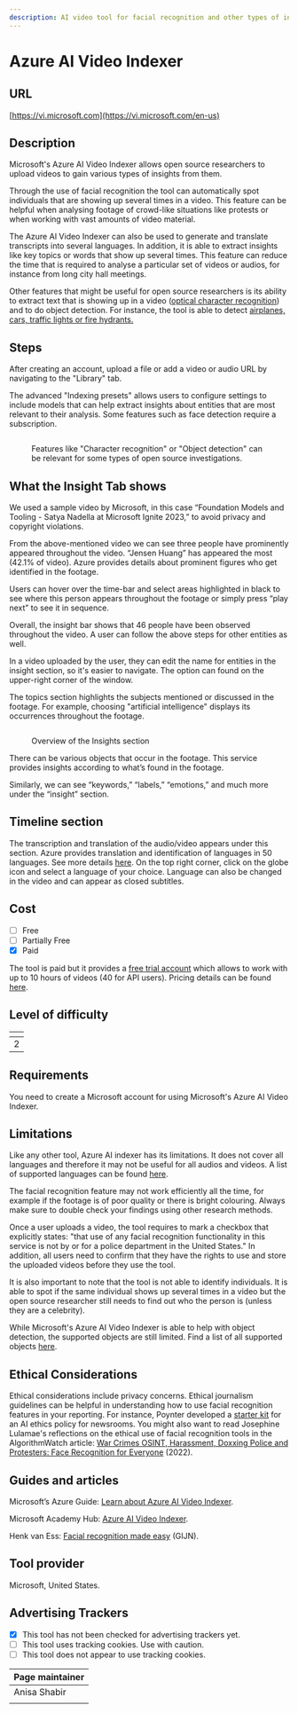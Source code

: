 ```yaml
---
description: AI video tool for facial recognition and other types of insights.
---
```


# Azure AI Video Indexer

## URL

[https://vi.microsoft.com](https://vi.microsoft.com/en-us)

## Description

Microsoft's Azure AI Video Indexer allows open source researchers to upload videos to gain various types of insights from them.

Through the use of facial recognition the tool can automatically spot individuals that are showing up several times in a video. This feature can be helpful when analysing footage of crowd-like situations like protests or when working with vast amounts of video material.&#x20;

The Azure AI Video Indexer can also be used to generate and translate transcripts into several languages. In addition, it is able to extract insights like key topics or words that show up several times. This feature can reduce the time that is required to analyse a particular set of videos or audios, for instance from long city hall meetings.&#x20;

Other features that might be useful for open source researchers is its ability to extract text that is showing up in a video ([optical character recognition](https://learn.microsoft.com/en-us/azure/azure-video-indexer/ocr-insight)) and to do object detection. For instance, the tool is able to detect [airplanes, cars, traffic lights or fire hydrants.](https://learn.microsoft.com/en-us/azure/azure-video-indexer/object-detection-insight)

## Steps

After creating an account, upload a file or add a video or audio URL by navigating to the "Library" tab.&#x20;

The advanced "Indexing presets" allows users to configure settings to include models that can help extract insights about entities that are most relevant to their analysis. Some features such as face detection require a subscription.

<figure><img src=".gitbook/assets/Azure step 2.png" alt=""><figcaption><p>Features like "Character recognition" or "Object detection" can be relevant for some types of open source investigations.</p></figcaption></figure>

## What the Insight Tab shows

We used a sample video by Microsoft, in this case “Foundation Models and Tooling - Satya Nadella at Microsoft Ignite 2023,” to avoid privacy and copyright violations.

From the above-mentioned video we can see three people have prominently appeared throughout the video. “Jensen Huang” has appeared the most (42.1% of video). Azure provides details about prominent figures who get identified in the footage.&#x20;

Users can hover over the time-bar and select areas highlighted in black to see where this person appears throughout the footage or simply press “play next” to see it in sequence.

Overall, the insight bar shows that 46 people have been observed throughout the video. A user can follow the above steps for other entities as well.

In a video uploaded by the user, they can edit the name for entities in the insight section, so it's easier to navigate. The option can found on the upper-right corner of the window.

The topics section highlights the subjects mentioned or discussed in the footage. For example, choosing "artificial intelligence" displays its occurrences throughout the footage.&#x20;

<figure><img src=".gitbook/assets/Azure 4.png" alt=""><figcaption><p>Overview of the Insights section</p></figcaption></figure>

There can be various objects that occur in the footage. This service provides insights according to what’s found in the footage.

Similarly, we can see “keywords,” “labels,” “emotions,” and much more under the “insight” section.

## Timeline section

The transcription and translation of the audio/video appears under this section. Azure provides translation and identification of languages in 50 languages. See more details [here](https://learn.microsoft.com/en-us/azure/azure-video-indexer/transcription-translation-lid-insight). On the top right corner, click on the globe icon and select a language of your choice. Language can also be changed in the video and can appear as closed subtitles.

## Cost

* [ ] Free
* [ ] Partially Free
* [x] Paid

The tool is paid but it provides a [free trial account](https://azure.microsoft.com/en-us/pricing/details/video-indexer/#pricing) which allows to work with up to 10 hours of videos (40 for API users). Pricing details can be found [here](https://azure.microsoft.com/en-us/pricing/details/video-indexer/).

## Level of difficulty

<table><thead><tr><th data-type="rating" data-max="5"></th></tr></thead><tbody><tr><td>2</td></tr></tbody></table>

## Requirements

You need to create a Microsoft account for using Microsoft's Azure AI Video Indexer.&#x20;

## Limitations

Like any other tool, Azure AI indexer has its limitations. It does not cover all languages and therefore it may not be useful for all audios and videos. A list of supported languages can be found [here](https://learn.microsoft.com/en-us/azure/azure-video-indexer/language-support).&#x20;

The facial recognition feature may not work efficiently all the time, for example if the footage is of poor quality or there is bright colouring. Always make sure to double check your findings using other research methods.&#x20;

Once a user uploads a video, the tool requires to mark a checkbox that explicitly states: "that use of any facial recognition functionality in this service is not by or for a police department in the United States." In addition, all users need to confirm that they have the rights to use and store the uploaded videos before they use the tool.

It is also important to note that the tool is not able to identify individuals. It is able to spot if the same individual shows up several times in a video but the open source researcher still needs to find out who the person is (unless they are a celebrity).

While Microsoft's Azure AI Video Indexer is able to help with object detection, the supported objects are still limited. Find a list of all supported objects [here](https://learn.microsoft.com/en-us/azure/azure-video-indexer/object-detection-insight).

## Ethical Considerations

Ethical considerations include privacy concerns. Ethical journalism guidelines can be helpful in understanding how to use facial recognition features in your reporting. For instance, Poynter developed a [starter kit](https://www.poynter.org/ethics-trust/2024/how-to-create-newsroom-artificial-intelligence-ethics-policy/) for an AI ethics policy for newsrooms. You might also want to read Josephine Lulamae's reflections on the ethical use of facial recognition tools in the AlgorithmWatch article: [War Crimes OSINT, Harassment, Doxxing Police and Protesters: Face Recognition for Everyone](https://algorithmwatch.org/en/face-recognition-for-everyone/) (2022).

## Guides and articles

Microsoft’s Azure Guide: [Learn about Azure AI Video Indexer](https://learn.microsoft.com/en-us/azure/azure-video-indexer/).

Microsoft Academy Hub: [Azure AI Video Indexer](https://www.youtube.com/watch?v=wssVLlLGeyU).

Henk van Ess: [Facial recognition made easy](https://gijn.org/resource/facial-recognition-made-easy/) (GIJN).

## Tool provider

Microsoft, United States.

## Advertising Trackers

* [x] This tool has not been checked for advertising trackers yet.
* [ ] This tool uses tracking cookies. Use with caution.
* [ ] This tool does not appear to use tracking cookies.

| Page maintainer |
| --------------- |
| Anisa Shabir    |
|                 |
